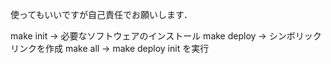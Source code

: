 使ってもいいですが自己責任でお願いします．

make init -> 必要なソフトウェアのインストール
make deploy -> シンボリックリンクを作成
make all -> make deploy init を実行
